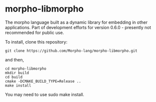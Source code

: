 # morpho-libmorpho
 
The morpho language built as a dynamic library for embedding in other applications. Part of development efforts for version 0.6.0 - presently not recommended for public use.

To install, clone this repository:

    git clone https://github.com/Morpho-lang/morpho-libmorpho.git

and then,

    cd morpho-libmorpho
    mkdir build
    cd build
    cmake -DCMAKE_BUILD_TYPE=Release ..
    make install 

You may need to use sudo make install.
